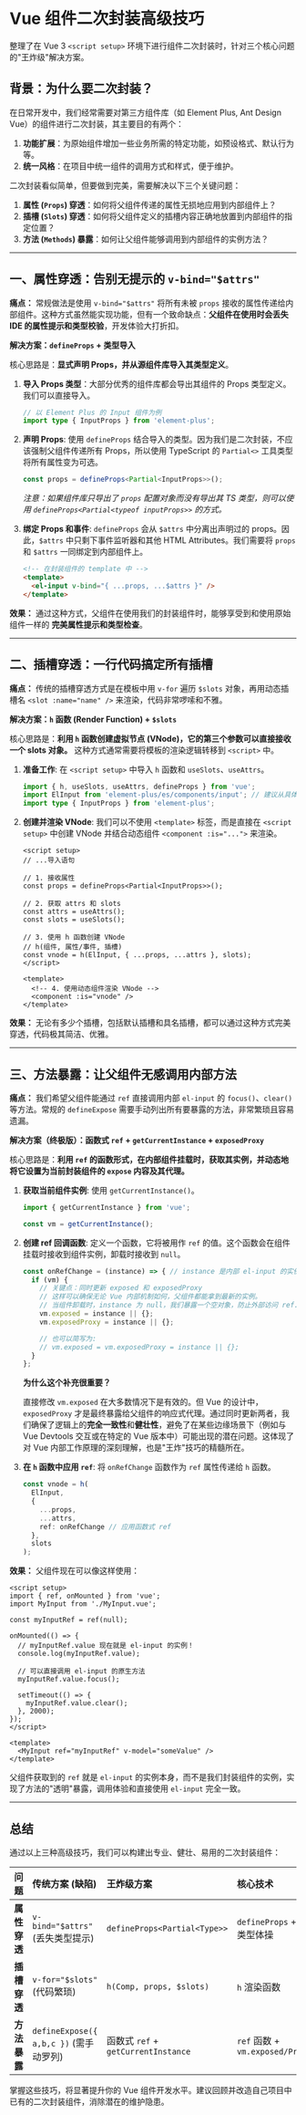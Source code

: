 # Vue 组件二次封装高级技巧

整理了在 Vue 3 `<script setup>` 环境下进行组件二次封装时，针对三个核心问题的"王炸级"解决方案。

## 背景：为什么要二次封装？

在日常开发中，我们经常需要对第三方组件库（如 Element Plus, Ant Design Vue）的组件进行二次封装，其主要目的有两个：

1.  **功能扩展**：为原始组件增加一些业务所需的特定功能，如预设格式、默认行为等。
2.  **统一风格**：在项目中统一组件的调用方式和样式，便于维护。

二次封装看似简单，但要做到完美，需要解决以下三个关键问题：

1.  **属性 (`Props`) 穿透**：如何将父组件传递的属性无损地应用到内部组件上？
2.  **插槽 (`Slots`) 穿透**：如何将父组件定义的插槽内容正确地放置到内部组件的指定位置？
3.  **方法 (`Methods`) 暴露**：如何让父组件能够调用到内部组件的实例方法？

---

## 一、属性穿透：告别无提示的 `v-bind="$attrs"`

**痛点：**
常规做法是使用 `v-bind="$attrs"` 将所有未被 `props` 接收的属性传递给内部组件。这种方式虽然能实现功能，但有一个致命缺点：**父组件在使用时会丢失 IDE 的属性提示和类型校验**，开发体验大打折扣。

**解决方案：`defineProps` + 类型导入**

核心思路是：**显式声明 Props，并从源组件库导入其类型定义**。

1.  **导入 Props 类型**：大部分优秀的组件库都会导出其组件的 Props 类型定义。我们可以直接导入。

    ```typescript
    // 以 Element Plus 的 Input 组件为例
    import type { InputProps } from 'element-plus';
    ```

2.  **声明 Props**: 使用 `defineProps` 结合导入的类型。因为我们是二次封装，不应该强制父组件传递所有 Props，所以使用 TypeScript 的 `Partial<>` 工具类型将所有属性变为可选。

    ```typescript
    const props = defineProps<Partial<InputProps>>();
    ```
    *注意：如果组件库只导出了 `props` 配置对象而没有导出其 TS 类型，则可以使用 `defineProps<Partial<typeof inputProps>>` 的方式。*

3.  **绑定 Props 和事件**: `defineProps` 会从 `$attrs` 中分离出声明过的 props。因此，`$attrs` 中只剩下事件监听器和其他 HTML Attributes。我们需要将 `props` 和 `$attrs` 一同绑定到内部组件上。

    ```html
    <!-- 在封装组件的 template 中 -->
    <template>
      <el-input v-bind="{ ...props, ...$attrs }" />
    </template>
    ```

**效果：**
通过这种方式，父组件在使用我们的封装组件时，能够享受到和使用原始组件一样的 **完美属性提示和类型检查**。

---

## 二、插槽穿透：一行代码搞定所有插槽

**痛点：**
传统的插槽穿透方式是在模板中用 `v-for` 遍历 `$slots` 对象，再用动态插槽名 `<slot :name="name" />` 来渲染，代码非常啰嗦和不雅。

**解决方案：`h` 函数 (Render Function) + `$slots`**

核心思路是：**利用 `h` 函数创建虚拟节点 (VNode)，它的第三个参数可以直接接收一个 slots 对象。** 这种方式通常需要将模板的渲染逻辑转移到 `<script>` 中。

1.  **准备工作**: 在 `<script setup>` 中导入 `h` 函数和 `useSlots`、`useAttrs`。

    ```typescript
    import { h, useSlots, useAttrs, defineProps } from 'vue';
    import ElInput from 'element-plus/es/components/input'; // 建议从具体路径导入以优化打包
    import type { InputProps } from 'element-plus';
    ```

2.  **创建并渲染 VNode**:
    我们可以不使用 `<template>` 标签，而是直接在 `<script setup>` 中创建 VNode 并结合动态组件 `<component :is="...">` 来渲染。

    ```vue
    <script setup>
    // ...导入语句
    
    // 1. 接收属性
    const props = defineProps<Partial<InputProps>>();
    
    // 2. 获取 attrs 和 slots
    const attrs = useAttrs();
    const slots = useSlots();

    // 3. 使用 h 函数创建 VNode
    // h(组件, 属性/事件, 插槽)
    const vnode = h(ElInput, { ...props, ...attrs }, slots);
    </script>

    <template>
      <!-- 4. 使用动态组件渲染 VNode -->
      <component :is="vnode" />
    </template>
    ```

**效果：**
无论有多少个插槽，包括默认插槽和具名插槽，都可以通过这种方式完美穿透，代码极其简洁、优雅。

---

## 三、方法暴露：让父组件无感调用内部方法

**痛点：**
我们希望父组件能通过 `ref` 直接调用内部 `el-input` 的 `focus()`、`clear()` 等方法。常规的 `defineExpose` 需要手动列出所有要暴露的方法，非常繁琐且容易遗漏。

**解决方案（终极版）：函数式 `ref` + `getCurrentInstance` + `exposedProxy`**

核心思路是：**利用 `ref` 的函数形式，在内部组件挂载时，获取其实例，并动态地将它设置为当前封装组件的 `expose` 内容及其代理。**

1.  **获取当前组件实例**: 使用 `getCurrentInstance()`。

    ```typescript
    import { getCurrentInstance } from 'vue';

    const vm = getCurrentInstance();
    ```

2.  **创建 ref 回调函数**: 定义一个函数，它将被用作 `ref` 的值。这个函数会在组件挂载时接收到组件实例，卸载时接收到 `null`。

    ```typescript
    const onRefChange = (instance) => { // instance 是内部 el-input 的实例
      if (vm) {
        // 关键点：同时更新 exposed 和 exposedProxy
        // 这样可以确保无论 Vue 内部机制如何，父组件都能拿到最新的实例。
        // 当组件卸载时，instance 为 null，我们暴露一个空对象，防止外部访问 ref.value 出错。
        vm.exposed = instance || {};
        vm.exposedProxy = instance || {};

        // 也可以简写为:
        // vm.exposed = vm.exposedProxy = instance || {};
      }
    };
    ```

    **为什么这个补充很重要？**

    直接修改 `vm.exposed` 在大多数情况下是有效的。但 Vue 的设计中，`exposedProxy` 才是最终暴露给父组件的响应式代理。通过同时更新两者，我们确保了逻辑上的**完全一致性**和**健壮性**，避免了在某些边缘场景下（例如与 Vue Devtools 交互或在特定的 Vue 版本中）可能出现的潜在问题。这体现了对 Vue 内部工作原理的深刻理解，也是"王炸"技巧的精髓所在。

3.  **在 `h` 函数中应用 `ref`**: 将 `onRefChange` 函数作为 `ref` 属性传递给 `h` 函数。

    ```typescript
    const vnode = h(
      ElInput,
      {
        ...props,
        ...attrs,
        ref: onRefChange // 应用函数式 ref
      },
      slots
    );
    ```

**效果：**
父组件现在可以像这样使用：

```vue
<script setup>
import { ref, onMounted } from 'vue';
import MyInput from './MyInput.vue';

const myInputRef = ref(null);

onMounted(() => {
  // myInputRef.value 现在就是 el-input 的实例！
  console.log(myInputRef.value);

  // 可以直接调用 el-input 的原生方法
  myInputRef.value.focus();
  
  setTimeout(() => {
    myInputRef.value.clear();
  }, 2000);
});
</script>

<template>
  <MyInput ref="myInputRef" v-model="someValue" />
</template>
```
父组件获取到的 `ref` 就是 `el-input` 的实例本身，而不是我们封装组件的实例，实现了方法的"透明"暴露，调用体验和直接使用 `el-input` 完全一致。

---

## 总结

通过以上三种高级技巧，我们可以构建出专业、健壮、易用的二次封装组件：

| 问题 | 传统方案 (缺陷) | 王炸级方案 | 核心技术 |
| :--- | :--- | :--- | :--- |
| **属性穿透** | `v-bind="$attrs"` (丢失类型提示) | `defineProps<Partial<Type>>` | `defineProps` + TS 类型体操 |
| **插槽穿透** | `v-for="$slots"` (代码繁琐) | `h(Comp, props, $slots)` | `h` 渲染函数 |
| **方法暴露** | `defineExpose({ a,b,c })` (需手动罗列) | 函数式 `ref` + `getCurrentInstance` | `ref` 函数 + `vm.exposed/Proxy` |

掌握这些技巧，将显著提升你的 Vue 组件开发水平。建议回顾并改造自己项目中已有的二次封装组件，消除潜在的维护隐患。 